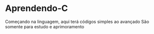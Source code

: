 # Aprendendo-C
Começando na linguagem, aqui terá códigos simples ao avançado 
São somente para estudo e aprimoramento
